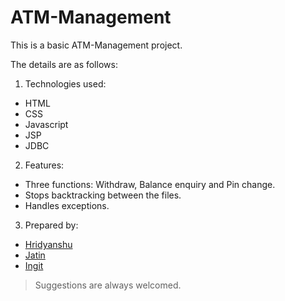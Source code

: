 # ATM-Management

This is a basic ATM-Management project.

The details are as follows:

1. Technologies used:

- HTML
- CSS
- Javascript
- JSP
- JDBC

2. Features:

- Three functions: Withdraw, Balance enquiry and Pin change.
- Stops backtracking between the files.
- Handles exceptions.

3. Prepared by:

- [Hridyanshu](https://github.com/Hridyanshu)
- [Jatin](https://github.com/Jatinuppal1)
- [Ingit](https://github.com/ingitag777)

>Suggestions are always welcomed.
